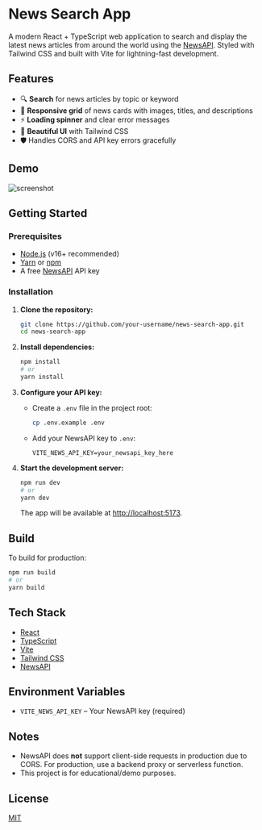 # News Search App

A modern React + TypeScript web application to search and display the latest news articles from around the world using the [NewsAPI](https://newsapi.org/). Styled with Tailwind CSS and built with Vite for lightning-fast development.

## Features

- 🔍 **Search** for news articles by topic or keyword
- 📰 **Responsive grid** of news cards with images, titles, and descriptions
- ⚡ **Loading spinner** and clear error messages
- 🎨 **Beautiful UI** with Tailwind CSS
- 🛡️ Handles CORS and API key errors gracefully

## Demo

![screenshot](screenshot.png)

## Getting Started

### Prerequisites
- [Node.js](https://nodejs.org/) (v16+ recommended)
- [Yarn](https://yarnpkg.com/) or [npm](https://www.npmjs.com/)
- A free [NewsAPI](https://newsapi.org/) API key

### Installation

1. **Clone the repository:**
   ```sh
   git clone https://github.com/your-username/news-search-app.git
   cd news-search-app
   ```

2. **Install dependencies:**
   ```sh
   npm install
   # or
   yarn install
   ```

3. **Configure your API key:**
   - Create a `.env` file in the project root:
     ```sh
     cp .env.example .env
     ```
   - Add your NewsAPI key to `.env`:
     ```env
     VITE_NEWS_API_KEY=your_newsapi_key_here
     ```

4. **Start the development server:**
   ```sh
   npm run dev
   # or
   yarn dev
   ```
   The app will be available at [http://localhost:5173](http://localhost:5173).

## Build

To build for production:
```sh
npm run build
# or
yarn build
```

## Tech Stack
- [React](https://react.dev/)
- [TypeScript](https://www.typescriptlang.org/)
- [Vite](https://vitejs.dev/)
- [Tailwind CSS](https://tailwindcss.com/)
- [NewsAPI](https://newsapi.org/)

## Environment Variables
- `VITE_NEWS_API_KEY` – Your NewsAPI key (required)

## Notes
- NewsAPI does **not** support client-side requests in production due to CORS. For production, use a backend proxy or serverless function.
- This project is for educational/demo purposes.

## License

[MIT](LICENSE)
